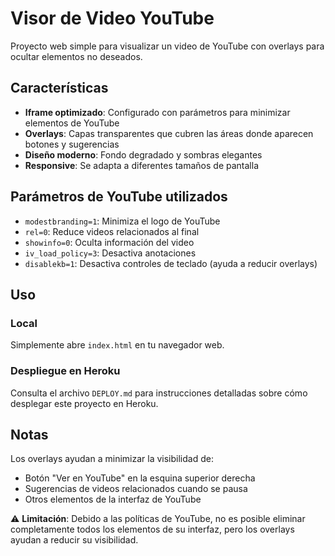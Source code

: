 # Visor de Video YouTube

Proyecto web simple para visualizar un video de YouTube con overlays para ocultar elementos no deseados.

## Características

- **Iframe optimizado**: Configurado con parámetros para minimizar elementos de YouTube
- **Overlays**: Capas transparentes que cubren las áreas donde aparecen botones y sugerencias
- **Diseño moderno**: Fondo degradado y sombras elegantes
- **Responsive**: Se adapta a diferentes tamaños de pantalla

## Parámetros de YouTube utilizados

- `modestbranding=1`: Minimiza el logo de YouTube
- `rel=0`: Reduce videos relacionados al final
- `showinfo=0`: Oculta información del video
- `iv_load_policy=3`: Desactiva anotaciones
- `disablekb=1`: Desactiva controles de teclado (ayuda a reducir overlays)

## Uso

### Local
Simplemente abre `index.html` en tu navegador web.

### Despliegue en Heroku
Consulta el archivo `DEPLOY.md` para instrucciones detalladas sobre cómo desplegar este proyecto en Heroku.

## Notas

Los overlays ayudan a minimizar la visibilidad de:
- Botón "Ver en YouTube" en la esquina superior derecha
- Sugerencias de videos relacionados cuando se pausa
- Otros elementos de la interfaz de YouTube

⚠️ **Limitación**: Debido a las políticas de YouTube, no es posible eliminar completamente todos los elementos de su interfaz, pero los overlays ayudan a reducir su visibilidad.

